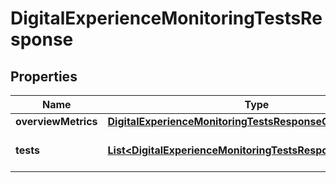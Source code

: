 

# DigitalExperienceMonitoringTestsResponse


## Properties

| Name | Type | Description | Notes |
|------------ | ------------- | ------------- | -------------|
|**overviewMetrics** | [**DigitalExperienceMonitoringTestsResponseOverviewMetrics**](DigitalExperienceMonitoringTestsResponseOverviewMetrics.md) |  |  |
|**tests** | [**List&lt;DigitalExperienceMonitoringTestsResponseTestsInner&gt;**](DigitalExperienceMonitoringTestsResponseTestsInner.md) | array of test results objects. |  |



